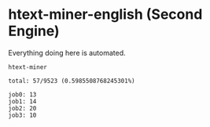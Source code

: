 # htext-miner-english (Second Engine)

Everything doing here is automated.

```
htext-miner

total: 57/9523 (0.5985508768245301%)

job0: 13
job1: 14
job2: 20
job3: 10
```